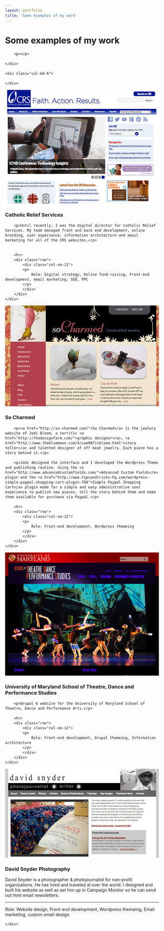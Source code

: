 ```yaml
---
layout: portfolio
title: 'Some examples of my work'
---
```


<div class="row">
	<div class="col-md-6">
		<h1>Some examples of my work</h1>

		<p></p>

	</div>

	<div class="col-md-6">

	</div>
	
</div>

<div class="row">
	<div class="col-md-7 portfolio-item">
		<img src="/images/portfolio/crs-600.jpg" alt="" class="img-responsive" />
	</div>
	<div class="col-md-5 portfolio-item">
		<h3>Catholic Relief Services</h3>

		<p>Until recently, I was the digital director for Catholic Relief Services. My team managed front and back end development, online branding, user experience, information architecture and email marketing for all of the CRS websites.</p>


		<hr>
		<div class="row">
			<div class="col-sm-12">
			<p>
				Role: Digital strategy, Online fund-raising, Front-end development, email marketing, SEO, PPC
			</p>
			</div>
		</div>
	</div>
</div>


<div class="row">
	<div class="col-md-7 portfolio-item">
		<img src="/images/portfolio/sc-600.jpg" alt="" class="img-responsive" />
	</div>
	<div class="col-md-5 portfolio-item">
		<h3>So Charmed</h3>

		<p><a href="http://so-charmed.com/">So Charmed</a> is the jewlery website of Jodi Bloom, a terrific <a href="http://thedesignfarm.com/">graphic designer</a>, <a href="http://www.thebluemoon.com/4/sum98ficbloom.html">story teller</a> and talented designer of off beat jewelry. Each piece has a story behind it.</p>

		<p>Jodi designed the interface and I developed the Wordpress Theme and publishing routine. Using the <a href="http://www.advancedcustomfields.com/">Advanced Custom Fields</a> plugin and the <a href="http://www.tipsandtricks-hq.com/wordpress-simple-paypal-shopping-cart-plugin-768">Simple Paypal Shopping Cart</a> plugin made for a simple and easy administrative user experience to publish new pieces, tell the story behind them and make them available for purchase via Paypal.</p>

		<hr>
		<div class="row">
			<div class="col-sm-12">
			<p>
				Role: Front-end development, Wordpress themeing
			</p>
			</div>
		</div>
	</div>
</div>

<div class="row">
	<div class="col-md-7 portfolio-item">
		<img src="/images/portfolio/umd-tdpa-600.jpg" alt="" class="img-responsive" />
	</div>
	<div class="col-md-5 portfolio-item">
		<h3>University of Maryland School of Theatre, Dance and Performance Studies</h3>

		<p>Drupal 6 website for the University of Maryland School of Theatre, Dance and Performance Arts.</p>

		<hr>
		<div class="row">
			<div class="col-sm-12">
			<p>
				Role: Front-end development, Drupal themeing, Information architecture 
			</p>
			</div>
		</div>	
	</div>
</div>

<div class="row">
	<div class="col-md-7 portfolio-item">
		<img src="/images/portfolio/dsp-600.jpg" alt="" class="img-responsive" />
	</div>
	<div class="col-md-5 portfolio-item">
		<h3>David Snyder Photography</h3>
		<p>David Snyder is a photographer & photojournalist for non-profit organizations. He has lived and traveled al over the world. I designed and built his website as well as set him up in Campaign Monitor so he can send out html email newsletters. </p>
		<hr>
		<div class="row">
			<div class="col-sm-12">
			<p>
				Role: Website design, Front-end development, Wordpress themeing, Email marketing, custom email design.
			</p>
			</div>
		</div>

		
	</div>
</div>






